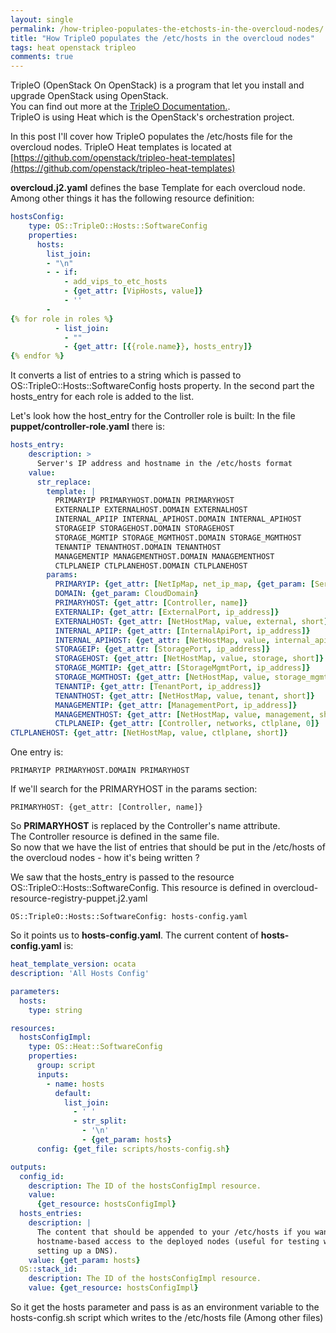 ```yaml
---
layout: single
permalink: /how-tripleo-populates-the-etchosts-in-the-overcloud-nodes/
title: "How TripleO populates the /etc/hosts in the overcloud nodes"
tags: heat openstack tripleo
comments: true
---
```

TripleO (OpenStack On OpenStack) is a program that let you install and upgrade OpenStack using OpenStack.  
You can find out more at the [TripleO Documentation.](https://docs.openstack.org/developer/tripleo-docs/).  
TripleO is using Heat which is the OpenStack's orchestration project.  

In this post I'll cover how TripleO populates the /etc/hosts file for the overcloud nodes. TripleO Heat templates is located at [https://github.com/openstack/tripleo-heat-templates](https://github.com/openstack/tripleo-heat-templates)  

**overcloud.j2.yaml** defines the base Template for each overcloud node. Among other things it has the following resource definition:
```yaml
hostsConfig:
    type: OS::TripleO::Hosts::SoftwareConfig
    properties:
      hosts:
        list_join:
        - "\n"
        - - if:
            - add_vips_to_etc_hosts
            - {get_attr: [VipHosts, value]}
            - ''
        -
{% for role in roles %}
          - list_join:
            - ""
            - {get_attr: [{{role.name}}, hosts_entry]}
{% endfor %}
```
It converts a list of entries to a string which is passed to OS::TripleO::Hosts::SoftwareConfig hosts property. In the second part the hosts\_entry for each role is added to the list.  

Let's look how the host\_entry for the Controller role is built: In the file **puppet/controller-role.yaml** there is:
```yaml
hosts_entry:
    description: >
      Server's IP address and hostname in the /etc/hosts format
    value:
      str_replace:
        template: |
          PRIMARYIP PRIMARYHOST.DOMAIN PRIMARYHOST
          EXTERNALIP EXTERNALHOST.DOMAIN EXTERNALHOST
          INTERNAL_APIIP INTERNAL_APIHOST.DOMAIN INTERNAL_APIHOST
          STORAGEIP STORAGEHOST.DOMAIN STORAGEHOST
          STORAGE_MGMTIP STORAGE_MGMTHOST.DOMAIN STORAGE_MGMTHOST
          TENANTIP TENANTHOST.DOMAIN TENANTHOST
          MANAGEMENTIP MANAGEMENTHOST.DOMAIN MANAGEMENTHOST
          CTLPLANEIP CTLPLANEHOST.DOMAIN CTLPLANEHOST
        params:
          PRIMARYIP: {get_attr: [NetIpMap, net_ip_map, {get_param: [ServiceNetMap, ControllerHostnameResolveNetwork]}]}
          DOMAIN: {get_param: CloudDomain}
          PRIMARYHOST: {get_attr: [Controller, name]}
          EXTERNALIP: {get_attr: [ExternalPort, ip_address]}
          EXTERNALHOST: {get_attr: [NetHostMap, value, external, short]}
          INTERNAL_APIIP: {get_attr: [InternalApiPort, ip_address]}
          INTERNAL_APIHOST: {get_attr: [NetHostMap, value, internal_api, short]}
          STORAGEIP: {get_attr: [StoragePort, ip_address]}
          STORAGEHOST: {get_attr: [NetHostMap, value, storage, short]}
          STORAGE_MGMTIP: {get_attr: [StorageMgmtPort, ip_address]}
          STORAGE_MGMTHOST: {get_attr: [NetHostMap, value, storage_mgmt, short]}
          TENANTIP: {get_attr: [TenantPort, ip_address]}
          TENANTHOST: {get_attr: [NetHostMap, value, tenant, short]}
          MANAGEMENTIP: {get_attr: [ManagementPort, ip_address]}
          MANAGEMENTHOST: {get_attr: [NetHostMap, value, management, short]}
          CTLPLANEIP: {get_attr: [Controller, networks, ctlplane, 0]}
CTLPLANEHOST: {get_attr: [NetHostMap, value, ctlplane, short]}
```
One entry is:
```
PRIMARYIP PRIMARYHOST.DOMAIN PRIMARYHOST
```
If we'll search for the PRIMARYHOST in the params section:
```
PRIMARYHOST: {get_attr: [Controller, name]}
```
So **PRIMARYHOST** is replaced by the Controller's name attribute.  
The Controller resource is defined in the same file.  
So now that we have the list of entries that should be put in the /etc/hosts of the overcloud nodes - how it's being written ? 

We saw that the hosts\_entry is passed to the resource OS::TripleO::Hosts::SoftwareConfig. This resource is defined in overcloud-resource-registry-puppet.j2.yaml
```
OS::TripleO::Hosts::SoftwareConfig: hosts-config.yaml
```
So it points us to **hosts-config.yaml**. The current content of **hosts-config.yaml** is:
```yaml
heat_template_version: ocata
description: 'All Hosts Config'

parameters:
  hosts:
    type: string

resources:
  hostsConfigImpl:
    type: OS::Heat::SoftwareConfig
    properties:
      group: script
      inputs:
        - name: hosts
          default:
            list_join:
              - ' '
              - str_split:
                - '\n'
                - {get_param: hosts}
      config: {get_file: scripts/hosts-config.sh}

outputs:
  config_id:
    description: The ID of the hostsConfigImpl resource.
    value:
      {get_resource: hostsConfigImpl}
  hosts_entries:
    description: |
      The content that should be appended to your /etc/hosts if you want to get
      hostname-based access to the deployed nodes (useful for testing without
      setting up a DNS).
    value: {get_param: hosts}
  OS::stack_id:
    description: The ID of the hostsConfigImpl resource.
    value: {get_resource: hostsConfigImpl}
```
So it get the hosts parameter and pass is as an environment variable to the hosts-config.sh script which writes to the /etc/hosts file (Among other files)
